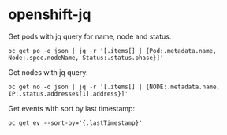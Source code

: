 # openshift-jq

Get pods with jq query for name, node and status.
```
oc get po -o json | jq -r '[.items[] | {Pod:.metadata.name, Node:.spec.nodeName, Status:.status.phase}]'
```

Get nodes with jq query:
```
oc get no -o json | jq -r '[.items[] | {NODE:.metadata.name, IP:.status.addresses[1].address}]'
```

Get events with sort by last timestamp:
```
oc get ev --sort-by='{.lastTimestamp}'
```

